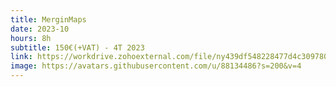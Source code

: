```yaml
---
title: MerginMaps
date: 2023-10
hours: 8h
subtitle: 150€(+VAT) - 4T 2023
link: https://workdrive.zohoexternal.com/file/ny439df548228477d4c309780925dbe87f77e
image: https://avatars.githubusercontent.com/u/88134486?s=200&v=4
---
```


